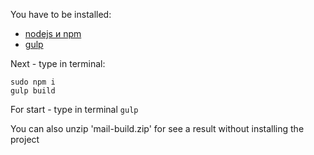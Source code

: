 You have to be installed:

- [nodejs и npm](https://nodejs.org/)
- [gulp](http://gulpjs.com/)

Next - type in terminal:

```
sudo npm i
gulp build
```

For start - type in terminal `gulp`

You can also unzip 'mail-build.zip' for see a result without installing the project 